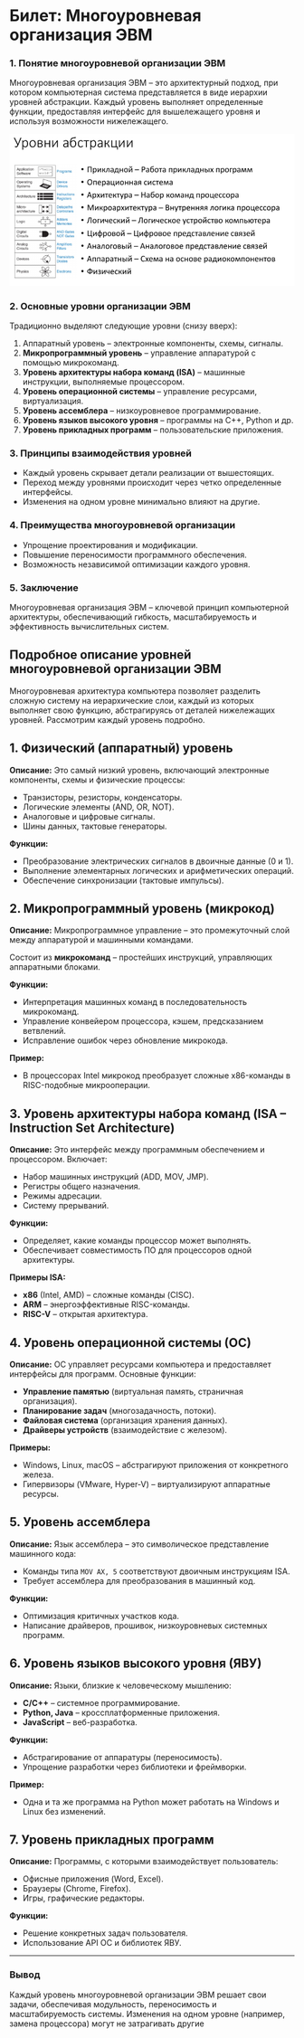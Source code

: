 # **Билет: Многоуровневая организация ЭВМ**

### **1. Понятие многоуровневой организации ЭВМ**

Многоуровневая организация ЭВМ – это архитектурный подход, при котором компьютерная система представляется в виде иерархии уровней абстракции. Каждый уровень выполняет определенные функции, предоставляя интерфейс для вышележащего уровня и используя возможности нижележащего.

![1747218150403](images/1.МногоуровневаяорганизацияЭВМ/1747218150403.png)

### **2. Основные уровни организации ЭВМ**

Традиционно выделяют следующие уровни (снизу вверх):

1. Аппаратный уровень – электронные компоненты, схемы, сигналы.
2. **Микропрограммный уровень** – управление аппаратурой с помощью микрокоманд.
3. **Уровень архитектуры набора команд (ISA)** – машинные инструкции, выполняемые процессором.
4. **Уровень операционной системы** – управление ресурсами, виртуализация.
5. **Уровень ассемблера** – низкоуровневое программирование.
6. **Уровень языков высокого уровня** – программы на C++, Python и др.
7. **Уровень прикладных программ** – пользовательские приложения.

### **3. Принципы взаимодействия уровней**

* Каждый уровень скрывает детали реализации от вышестоящих.
* Переход между уровнями происходит через четко определенные интерфейсы.
* Изменения на одном уровне минимально влияют на другие.

### **4. Преимущества многоуровневой организации**

* Упрощение проектирования и модификации.
* Повышение переносимости программного обеспечения.
* Возможность независимой оптимизации каждого уровня.

### **5. Заключение**

Многоуровневая организация ЭВМ – ключевой принцип компьютерной архитектуры, обеспечивающий гибкость, масштабируемость и эффективность вычислительных систем.

## Подробное описание уровней многоуровневой организации ЭВМ

Многоуровневая архитектура компьютера позволяет разделить сложную систему на иерархические слои, каждый из которых выполняет свою функцию, абстрагируясь от деталей нижележащих уровней. Рассмотрим каждый уровень подробно.

## **1. Физический (аппаратный) уровень**

**Описание:**
Это самый низкий уровень, включающий электронные компоненты, схемы и физические процессы:

* Транзисторы, резисторы, конденсаторы.
* Логические элементы (AND, OR, NOT).
* Аналоговые и цифровые сигналы.
* Шины данных, тактовые генераторы.

**Функции:**

* Преобразование электрических сигналов в двоичные данные (0 и 1).
* Выполнение элементарных логических и арифметических операций.
* Обеспечение синхронизации (тактовые импульсы).

## **2. Микропрограммный уровень (микрокод)**

**Описание:**
Микропрограммное управление – это промежуточный слой между аппаратурой и машинными командами.

Состоит из **микрокоманд** – простейших инструкций, управляющих аппаратными блоками.

**Функции:**

* Интерпретация машинных команд в последовательность микрокоманд.
* Управление конвейером процессора, кэшем, предсказанием ветвлений.
* Исправление ошибок через обновление микрокода.

**Пример:**

* В процессорах Intel микрокод преобразует сложные x86-команды в RISC-подобные микрооперации.

## **3. Уровень архитектуры набора команд (ISA – Instruction Set Architecture)**

**Описание:**
Это интерфейс между программным обеспечением и процессором. Включает:

* Набор машинных инструкций (ADD, MOV, JMP).
* Регистры общего назначения.
* Режимы адресации.
* Систему прерываний.

**Функции:**

* Определяет, какие команды процессор может выполнять.
* Обеспечивает совместимость ПО для процессоров одной архитектуры.

**Примеры ISA:**

* **x86** (Intel, AMD) – сложные команды (CISC).
* **ARM** – энергоэффективные RISC-команды.
* **RISC-V** – открытая архитектура.

## **4. Уровень операционной системы (ОС)**

**Описание:**
ОС управляет ресурсами компьютера и предоставляет интерфейсы для программ. Основные функции:

* **Управление памятью** (виртуальная память, страничная организация).
* **Планирование задач** (многозадачность, потоки).
* **Файловая система** (организация хранения данных).
* **Драйверы устройств** (взаимодействие с железом).

**Примеры:**

* Windows, Linux, macOS – абстрагируют приложения от конкретного железа.
* Гипервизоры (VMware, Hyper-V) – виртуализируют аппаратные ресурсы.

## **5. Уровень ассемблера**

**Описание:**
Язык ассемблера – это символическое представление машинного кода:

* Команды типа `MOV AX, 5` соответствуют двоичным инструкциям ISA.
* Требует ассемблера для преобразования в машинный код.

**Функции:**

* Оптимизация критичных участков кода.
* Написание драйверов, прошивок, низкоуровневых системных программ.

## **6. Уровень языков высокого уровня (ЯВУ)**

**Описание:**
Языки, близкие к человеческому мышлению:

* **C/C++** – системное программирование.
* **Python, Java** – кроссплатформенные приложения.
* **JavaScript** – веб-разработка.

**Функции:**

* Абстрагирование от аппаратуры (переносимость).
* Упрощение разработки через библиотеки и фреймворки.

**Пример:**

* Одна и та же программа на Python может работать на Windows и Linux без изменений.

## **7. Уровень прикладных программ**

**Описание:**
Программы, с которыми взаимодействует пользователь:

* Офисные приложения (Word, Excel).
* Браузеры (Chrome, Firefox).
* Игры, графические редакторы.

**Функции:**

* Решение конкретных задач пользователя.
* Использование API ОС и библиотек ЯВУ.

---

### **Вывод**

Каждый уровень многоуровневой организации ЭВМ решает свои задачи, обеспечивая модульность, переносимость и масштабируемость системы. Изменения на одном уровне (например, замена процессора) могут не затрагивать другие
